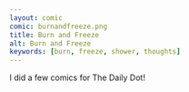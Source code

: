 ```yaml
---
layout: comic
comic: burnandfreeze.png
title: Burn and Freeze
alt: Burn and Freeze
keywords: [burn, freeze, shower, thoughts]
---
```


I did a few comics for The Daily Dot!